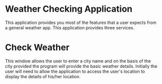 # Weather Checking Application

This application provides you most of the features that a user expects from a general weather app. This application provides three services.

# Check Weather

This window allows the user to enter a city name and on the basis of the city provided the program will provide the basic weather details.
Initially the user will need to allow the application to access the user's location to display the details of his/her location.




